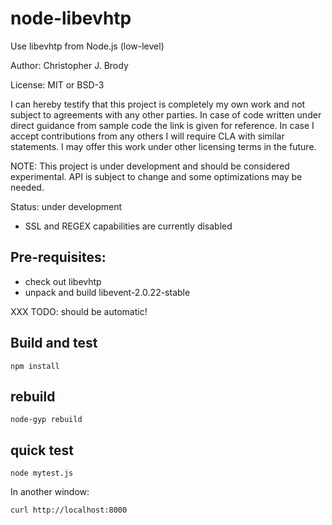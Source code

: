 # node-libevhtp

Use libevhtp from Node.js (low-level)

Author: Christopher J. Brody

License: MIT or BSD-3

I can hereby testify that this project is completely my own work and not subject to agreements with any other parties.
In case of code written under direct guidance from sample code the link is given for reference.
In case I accept contributions from any others I will require CLA with similar statements.
I may offer this work under other licensing terms in the future.

NOTE: This project is under development and should be considered experimental.
API is subject to change and some optimizations may be needed.

Status: under development
- SSL and REGEX capabilities are currently disabled

## Pre-requisites:

- check out libevhtp
- unpack and build libevent-2.0.22-stable

XXX TODO: should be automatic!

## Build and test

```shell
npm install
```

## rebuild

```shell
node-gyp rebuild
```

## quick test

```shell
node mytest.js
```

In another window:

```shell
curl http://localhost:8000
```
